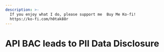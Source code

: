 ```yaml
---
description: >-
  If you enjoy what I do, please support me  Buy Me Ko-fi!
  https://ko-fi.com/h0tak88r
---
```


# API BAC leads to PII Data Disclosure

